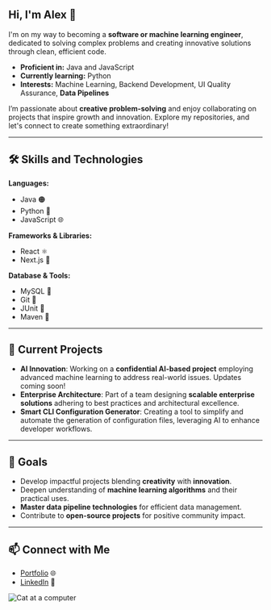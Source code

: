 ## Hi, I'm Alex 👋

I'm on my way to becoming a **software or machine learning engineer**, dedicated to solving complex problems and creating innovative solutions through clean, efficient code.

- **Proficient in:** Java and JavaScript
- **Currently learning:** Python
- **Interests:** Machine Learning, Backend Development, UI Quality Assurance, **Data Pipelines**

I’m passionate about **creative problem-solving** and enjoy collaborating on projects that inspire growth and innovation. Explore my repositories, and let's connect to create something extraordinary!

---

## 🛠️ Skills and Technologies

**Languages:**  
- Java 🟠
- Python 🐍
- JavaScript 🌐

**Frameworks & Libraries:**  
- React ⚛️
- Next.js 🚀

**Database & Tools:**  
- MySQL 💾
- Git 🔗
- JUnit 🧪
- Maven 🔧

---

## 🌟 Current Projects

- **AI Innovation**: Working on a **confidential AI-based project** employing advanced machine learning to address real-world issues. Updates coming soon!
- **Enterprise Architecture**: Part of a team designing **scalable enterprise solutions** adhering to best practices and architectural excellence.
- **Smart CLI Configuration Generator**: Creating a tool to simplify and automate the generation of configuration files, leveraging AI to enhance developer workflows.

---

## 🎯 Goals

- Develop impactful projects blending **creativity** with **innovation**.
- Deepen understanding of **machine learning algorithms** and their practical uses.
- **Master data pipeline technologies** for efficient data management.
- Contribute to **open-source projects** for positive community impact.

---

## 📫 Connect with Me

- [Portfolio](https://alexiwisteria.github.io/Portfolio/) 🌐
- [LinkedIn](https://www.linkedin.com/in/alexisbinchlee/) 🤝

![Cat at a computer](https://media.giphy.com/media/3oKIPnAiaMCws8nOsE/giphy.gif)

